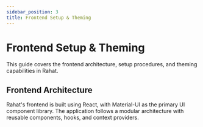 ```yaml
---
sidebar_position: 3
title: Frontend Setup & Theming
---
```


# Frontend Setup & Theming

This guide covers the frontend architecture, setup procedures, and theming capabilities in Rahat.

## Frontend Architecture

Rahat's frontend is built using React, with Material-UI as the primary UI component library. The application follows a modular architecture with reusable components, hooks, and context providers.

